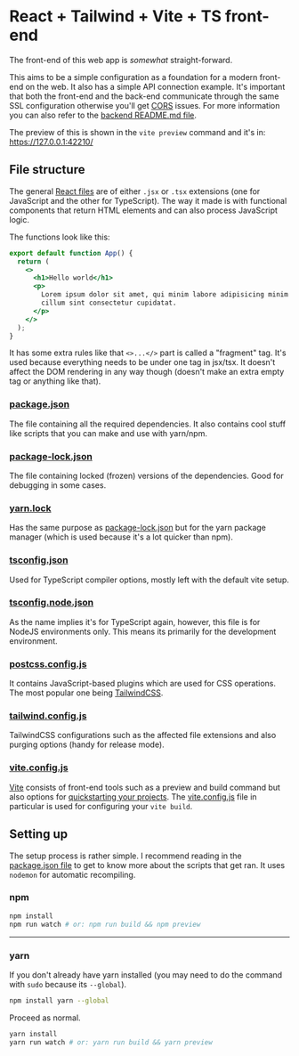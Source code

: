 # React + Tailwind + Vite + TS front-end

The front-end of this web app is _somewhat_ straight-forward.

This aims to be a simple configuration as a foundation for a modern front-end
on the web. It also has a simple API connection example. It's important that
both the front-end and the back-end communicate through the same SSL
configuration otherwise you'll get
[CORS](https://developer.mozilla.org/en-US/docs/Web/HTTP/CORS) issues. For
more information you can also refer to the [backend README.md
file](../backend/README.md).

The preview of this is shown in the `vite preview` command and it's in:
<https://127.0.0.1:42210/>

## File structure

The general [React
files](https://react.dev/learn/writing-markup-with-jsx#jsx-putting-markup-into-javascript)
are of either `.jsx` or `.tsx` extensions (one for
JavaScript and the other for TypeScript). The way it made is with functional
components that return HTML elements and can also process JavaScript logic.

The functions look like this:

```jsx
export default function App() {
  return (
    <>
      <h1>Hello world</h1>
      <p>
        Lorem ipsum dolor sit amet, qui minim labore adipisicing minim sint
        cillum sint consectetur cupidatat.
      </p>
    </>
  );
}
```

It has some extra rules like that `<>...</>` part is called a "fragment" tag.
It's used because everything needs to be under one tag in jsx/tsx. It doesn't
affect the DOM rendering in any way though (doesn't make an extra empty tag or
anything like that).

### [package.json](package.json)

The file containing all the required dependencies. It also contains cool stuff
like scripts that you can make and use with yarn/npm.

### [package-lock.json](package-lock.json)

The file containing locked (frozen) versions of the dependencies. Good for
debugging in some cases.

### [yarn.lock](yarn.lock)

Has the same purpose as [package-lock.json](./package-lock.json) but for the
yarn package manager (which is used because it's a lot quicker than npm).

### [tsconfig.json](tsconfig.json)

Used for TypeScript compiler options, mostly left with the default vite setup.

### [tsconfig.node.json](tsconfig.node.json)

As the name implies it's for TypeScript again, however, this file is for NodeJS
environments only. This means its primarily for the development environment.

### [postcss.config.js](postcss.config.js)

It contains JavaScript-based plugins which are used for CSS operations. The
most popular one being [TailwindCSS](https://tailwindcss.com/).

### [tailwind.config.js](tailwind.config.js)

TailwindCSS configurations such as the affected file extensions and also
purging options (handy for release mode).

### [vite.config.js](vite.config.js)

[Vite](https://vitejs.dev/) consists of front-end tools such as a preview and
build command but also options for [quickstarting your
projects](https://vitejs.dev/guide/#scaffolding-your-first-vite-project). The
[vite.config.js](vite.config.ts) file in particular is used for configuring
your `vite build`.

## Setting up

The setup process is rather simple. I recommend reading in the [package.json
file](package.json) to get to know more about the scripts that get ran. It uses
`nodemon` for automatic recompiling.

### npm

```sh
npm install
npm run watch # or: npm run build && npm preview
```

---

### yarn

If you don't already have yarn installed (you may need to do the command with
`sudo` because its `--global`).

```sh
npm install yarn --global
```

Proceed as normal.

```sh
yarn install
yarn run watch # or: yarn run build && yarn preview
```
